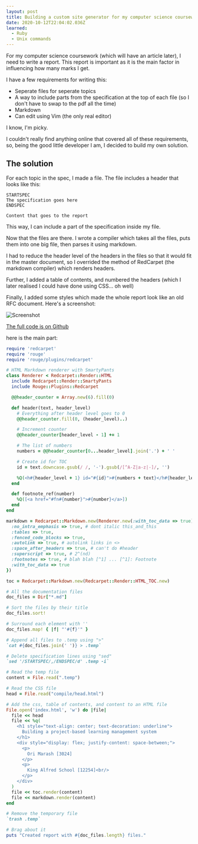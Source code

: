 ```yaml
---
layout: post
title: Building a custom site generator for my computer science coursework
date: 2020-10-12T22:04:02.036Z
learned:
  - Ruby
  - Unix commands
---
```


For my computer science coursework (which will have an article later), I need to
write a report. This report is important as it is the main factor in influencing
how many marks I get.

I have a few requirements for writing this:

  * Seperate files for seperate topics
  * A way to include parts from the specification at the top of each file (so I
    don't have to swap to the pdf all the time)
  * Markdown
  * Can edit using Vim (the only real editor)
 
I know, I'm picky.

I couldn't really find anything online that covered all of these requirements,
so, being the good little developer I am, I decided to build my own solution.

The solution
------------

For each topic in the spec, I made a file. The file includes a header that looks
like this:

```
STARTSPEC
The specification goes here
ENDSPEC

Content that goes to the report
```

This way, I can include a part of the specification inside my file.

Now that the files are there. I wrote a compiler which takes all the files, puts
them into one big file, then parses it using markdown.

I had to reduce the header level of the headers in the files so that it would
fit in the master document, so I overrided the method of RedCarpet (the markdown
compiler) which renders headers.

Further, I added a table of contents, and numbered the headers (which I later
realised I could have done using CSS... oh well)

Finally, I added some styles which made the whole report look like an old RFC
document. Here's a screenshot:

![Screenshot](https://i.imgur.com/qoqaB6E.png)

[The full code is on Github](https://github.com/penguoir/computer-science-coursework)

here is the main part:

```ruby
require 'redcarpet'
require 'rouge'
require 'rouge/plugins/redcarpet'

# HTML Markdown renderer with SmartyPants
class Renderer < Redcarpet::Render::HTML
  include Redcarpet::Render::SmartyPants
  include Rouge::Plugins::Redcarpet

  @@header_counter = Array.new(6).fill(0)

  def header(text, header_level)
    # Everything after header level goes to 0
    @@header_counter.fill(0, (header_level)..)

    # Increment counter
    @@header_counter[header_level - 1] += 1

    # The list of numbers
    numbers = @@header_counter[0...header_level].join('.') + ' '

    # Create id for TOC
    id = text.downcase.gsub(/ /, '-').gsub(/[^A-Z|a-z|-]/, '')

    %Q(<h#{header_level + 1} id="#{id}">#{numbers + text}</h#{header_level + 1}>)
  end

  def footnote_ref(number)
    %Q([<a href="#fn#{number}">#{number}</a>])
  end
end

markdown = Redcarpet::Markdown.new(Renderer.new(:with_toc_data => true), {
  :no_intra_emphasis => true, # dont italic this_and_this
  :tables => true,
  :fenced_code_blocks => true,
  :autolink => true, # autolink links in <>
  :space_after_headers => true, # can't do #header
  :superscript => true, # 2^(nd)
  :footnotes => true, # blah blah [^1] ... [^1]: Footnote
  :with_toc_data => true
})

toc = Redcarpet::Markdown.new(Redcarpet::Render::HTML_TOC.new)

# All the documentation files
doc_files = Dir["*.md"]

# Sort the files by their title
doc_files.sort!

# Surround each element with ''
doc_files.map! { |f| "'#{f}'" }

# Append all files to .temp using ">"
`cat #{doc_files.join(' ')} > .temp`

# Delete specification lines using "sed"
`sed '/STARTSPEC/,/ENDSPEC/d' .temp -i` 

# Read the temp file
content = File.read(".temp")

# Read the CSS file
head = File.read("compile/head.html")

# Add the css, table of contents, and content to an HTML file
File.open('index.html', 'w') do |file|
  file << head
  file << %q(
    <h1 style="text-align: center; text-decoration: underline">
      Building a project-based learning management system
    </h1>
    <div style="display: flex; justify-content: space-between;">
      <p>
        Ori Marash [3024]
      </p>
      <p>
        King Alfred School [12254]<br/>
      </p>
    </div>
  ) 
  file << toc.render(content)
  file << markdown.render(content)
end

# Remove the temporary file
`trash .temp`

# Brag about it
puts "Created report with #{doc_files.length} files."
```

